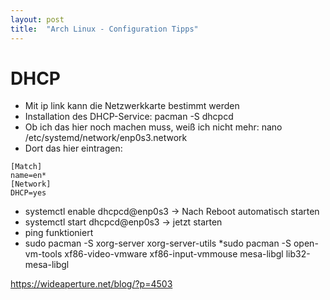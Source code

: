 ```yaml
---
layout: post
title:  "Arch Linux - Configuration Tipps"
---
```


# DHCP
* Mit ip link kann die Netzwerkkarte bestimmt werden
* Installation des DHCP-Service: pacman -S dhcpcd
* Ob ich das hier noch machen muss, weiß ich nicht mehr: nano /etc/systemd/network/enp0s3.network
* Dort das hier eintragen: 
```
[Match] 
name=en* 
[Network] 
DHCP=yes
```
* systemctl enable dhcpcd@enp0s3 -> Nach Reboot automatisch starten
* systemctl start dhcpcd@enp0s3 -> jetzt starten
* ping funktioniert
* sudo pacman -S xorg-server xorg-server-utils
*sudo pacman -S open-vm-tools xf86-video-vmware xf86-input-vmmouse mesa-libgl lib32-mesa-libgl

https://wideaperture.net/blog/?p=4503
 